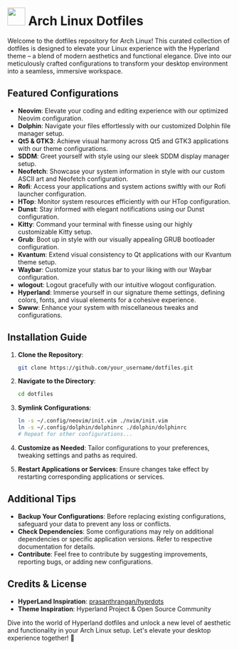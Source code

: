 

<h1>
<img src="https://github.com/abhidahal/dot-arch/assets/87414003/278bac63-c453-4ff2-9087-b8dfaf8bb7f0"  height="40px"/> Arch Linux Dotfiles
</h1>

Welcome to the  dotfiles repository for Arch Linux! This curated collection of dotfiles is designed to elevate your Linux experience with the Hyperland theme – a blend of modern aesthetics and functional elegance. Dive into our meticulously crafted configurations to transform your desktop environment into a seamless, immersive workspace.

## Featured Configurations

- **Neovim**: Elevate your coding and editing experience with our optimized Neovim configuration.
- **Dolphin**: Navigate your files effortlessly with our customized Dolphin file manager setup.
- **Qt5 & GTK3**: Achieve visual harmony across Qt5 and GTK3 applications with our theme configurations.
- **SDDM**: Greet yourself with style using our sleek SDDM display manager setup.
- **Neofetch**: Showcase your system information in style with our custom ASCII art and Neofetch configuration.
- **Rofi**: Access your applications and system actions swiftly with our Rofi launcher configuration.
- **HTop**: Monitor system resources efficiently with our HTop configuration.
- **Dunst**: Stay informed with elegant notifications using our Dunst configuration.
- **Kitty**: Command your terminal with finesse using our highly customizable Kitty setup.
- **Grub**: Boot up in style with our visually appealing GRUB bootloader configuration.
- **Kvantum**: Extend visual consistency to Qt applications with our Kvantum theme setup.
- **Waybar**: Customize your status bar to your liking with our Waybar configuration.
- **wlogout**: Logout gracefully with our intuitive wlogout configuration.
- **Hyperland**: Immerse yourself in our signature theme settings, defining colors, fonts, and visual elements for a cohesive experience.
- **Swww**: Enhance your system with miscellaneous tweaks and configurations.

## Installation Guide

1. **Clone the Repository**: 
    ```bash
    git clone https://github.com/your_username/dotfiles.git
    ```

2. **Navigate to the Directory**:
    ```bash
    cd dotfiles
    ```

3. **Symlink Configurations**:
    ```bash
    ln -s ~/.config/neovim/init.vim ./nvim/init.vim
    ln -s ~/.config/dolphin/dolphinrc ./dolphin/dolphinrc
    # Repeat for other configurations...
    ```

4. **Customize as Needed**: 
    Tailor configurations to your preferences, tweaking settings and paths as required.

5. **Restart Applications or Services**:
    Ensure changes take effect by restarting corresponding applications or services.

## Additional Tips

- **Backup Your Configurations**: Before replacing existing configurations, safeguard your data to prevent any loss or conflicts.
- **Check Dependencies**: Some configurations may rely on additional dependencies or specific application versions. Refer to respective documentation for details.
- **Contribute**: Feel free to contribute by suggesting improvements, reporting bugs, or adding new configurations.

## Credits & License

- **HyperLand Inspiration**: [prasanthrangan/hyprdots](https://github.com/prasanthrangan/hyprdots)
- **Theme Inspiration**: Hyperland Project & Open Source Community

Dive into the world of Hyperland dotfiles and unlock a new level of aesthetic and functionality in your Arch Linux setup. Let's elevate your desktop experience together! 🚀
